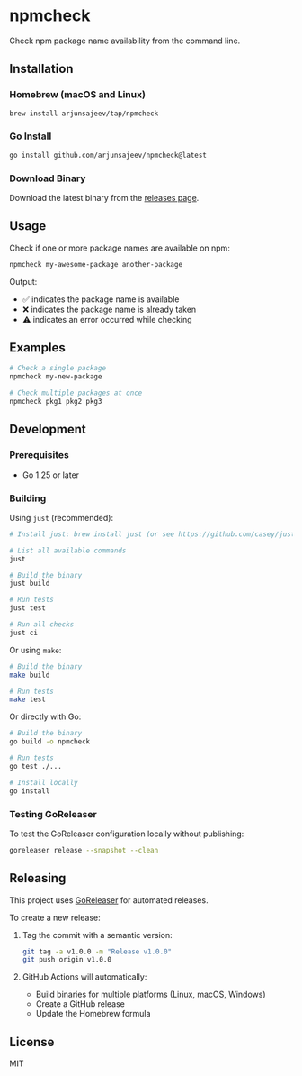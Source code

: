 # npmcheck

Check npm package name availability from the command line.

## Installation

### Homebrew (macOS and Linux)

```bash
brew install arjunsajeev/tap/npmcheck
```

### Go Install

```bash
go install github.com/arjunsajeev/npmcheck@latest
```

### Download Binary

Download the latest binary from the [releases page](https://github.com/arjunsajeev/npmcheck/releases).

## Usage

Check if one or more package names are available on npm:

```bash
npmcheck my-awesome-package another-package
```

Output:

- ✅ indicates the package name is available
- ❌ indicates the package name is already taken
- ⚠️ indicates an error occurred while checking

## Examples

```bash
# Check a single package
npmcheck my-new-package

# Check multiple packages at once
npmcheck pkg1 pkg2 pkg3
```

## Development

### Prerequisites

- Go 1.25 or later

### Building

Using `just` (recommended):

```bash
# Install just: brew install just (or see https://github.com/casey/just)

# List all available commands
just

# Build the binary
just build

# Run tests
just test

# Run all checks
just ci
```

Or using `make`:

```bash
# Build the binary
make build

# Run tests
make test
```

Or directly with Go:

```bash
# Build the binary
go build -o npmcheck

# Run tests
go test ./...

# Install locally
go install
```

### Testing GoReleaser

To test the GoReleaser configuration locally without publishing:

```bash
goreleaser release --snapshot --clean
```

## Releasing

This project uses [GoReleaser](https://goreleaser.com/) for automated releases.

To create a new release:

1. Tag the commit with a semantic version:

   ```bash
   git tag -a v1.0.0 -m "Release v1.0.0"
   git push origin v1.0.0
   ```

2. GitHub Actions will automatically:
   - Build binaries for multiple platforms (Linux, macOS, Windows)
   - Create a GitHub release
   - Update the Homebrew formula

## License

MIT
